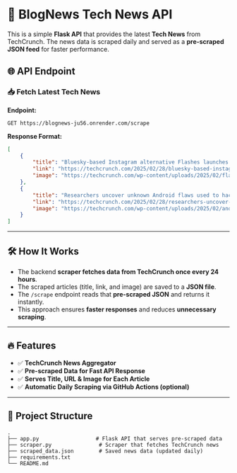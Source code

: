 # 📰 BlogNews Tech News API

This is a simple **Flask API** that provides the latest **Tech News** from TechCrunch. The news data is scraped daily and served as a **pre-scraped JSON feed** for faster performance.

## 🌐 API Endpoint

### 📥 Fetch Latest Tech News

**Endpoint:**
```
GET https://blognews-ju56.onrender.com/scrape
```

**Response Format:**
```json
[
    {
        "title": "Bluesky-based Instagram alternative Flashes launches publicly",
        "link": "https://techcrunch.com/2025/02/28/bluesky-based-instagram-alternative-flashes-launches-publicly/",
        "image": "https://techcrunch.com/wp-content/uploads/2025/02/flashes-logo.jpg?w=668"
    },
    {
        "title": "Researchers uncover unknown Android flaws used to hack into a student's phone",
        "link": "https://techcrunch.com/2025/02/28/researchers-uncover-unknown-android-flaws-used-to-hack-into-a-students-phone/",
        "image": "https://techcrunch.com/wp-content/uploads/2025/02/android-spyware-purple.jpg?w=668"
    }
]
```

---

## 🛠️ How It Works

- The backend **scraper fetches data from TechCrunch once every 24 hours**.
- The scraped articles (title, link, and image) are saved to a **JSON file**.
- The `/scrape` endpoint reads that **pre-scraped JSON** and returns it instantly.
- This approach ensures **faster responses** and reduces **unnecessary scraping**.

---

## 🔥 Features

- ✅ **TechCrunch News Aggregator**
- ✅ **Pre-scraped Data for Fast API Response**
- ✅ **Serves Title, URL & Image for Each Article**
- ✅ **Automatic Daily Scraping via GitHub Actions (optional)**

---

## 📂 Project Structure

```
.
├── app.py                  # Flask API that serves pre-scraped data
├── scraper.py               # Scraper that fetches TechCrunch news
├── scraped_data.json        # Saved news data (updated daily)
├── requirements.txt
└── README.md
```
